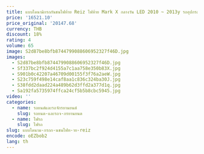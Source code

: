 ```yaml
---
title: แบบไดนามิกรถกันชนไฟท้าย Reiz ไฟท้าย Mark X กลางวัน LED 2010 ~ 2013y รถอุปกรณ์เสริม Taillamp Reiz ด้านหลังหมอก
price: '16521.10'
price_original: '20147.68'
currency: THB
discount: 18%
rating: 4
volume: 65
image: S2d87be8bfb8744799088606952327f46D.jpg
images:
  - S2d87be8bfb8744799088606952327f46D.jpg
  - Sf337bc2f924d4155a7c1aa758e350b83X.jpg
  - S901b0c42207a46709d00155f3f76a2aeW.jpg
  - S23c759f498e14caf8aa1c836c324ba30J.jpg
  - S38fdd2daad224a489b62d3ffd2a377d1q.jpg
  - Sa192fa5735974ffca24cf5b5b8cbc5945.jpg
video: ''
categories:
  - name: รถยนต์และรถจักรยานยนต์
    slug: รถยนต-และรถจ-กรยานยนต
  - name: ไฟรถ
    slug: ไฟรถ
slug: แบบไดนาม-กรถก-นชนไฟท-าย-reiz
encode: oEZbob2
lang: th
---
```

  